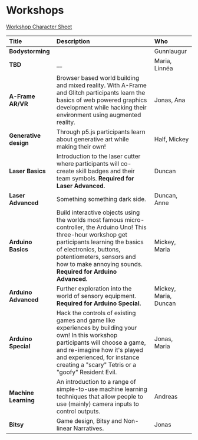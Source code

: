 # Workshops

[Workshop Character Sheet](https://docs.google.com/forms/d/1SJQWNU1-hzM1o08fNfth0S9gjy_8aX6iwsZaZQ6B4VI/edit)

| Title | Description | Who |
| :--- | :--- | :--- |
| **Bodystorming** |  | Gunnlaugur |
| **TBD** | \_\_ | Maria, Linnéa |
| **A-Frame AR/VR** | Browser based world building and mixed reality. With A-Frame and Glitch participants learn the basics of web powered graphics development while hacking their environment using augmented reality.  | Jonas, Ana |
| **Generative design** | Through p5.js participants learn about generative art while making their own!  | Half, Mickey |
| **Laser Basics** | Introduction to the laser cutter where participants will co-create skill badges and their team symbols. **Required for Laser Advanced.** | Duncan |
| **Laser Advanced** | Something something dark side.  | Duncan, Anne |
| **Arduino Basics** | Build interactive objects using the worlds most famous micro-controller, the Arduino Uno! This three-hour workshop get participants learning the basics of electronics, buttons, potentiometers, sensors and how to make annoying sounds. **Required for Arduino Advanced.** | Mickey, Maria |
| **Arduino Advanced** | Further exploration into the world of sensory equipment. **Required for Arduino Special.**   | Mickey, Maria, Duncan |
| **Arduino Special** | Hack the controls of existing games and game like experiences by building your own! In this workshop participants will choose a game, and re-imagine how it's played  and experienced, for instance creating a "scary" Tetris or a "goofy" Resident Evil. | Jonas, Maria |
| **Machine Learning** | An introduction to a range of simple-to-use machine learning techniques that allow people to use \(mainly\) camera inputs to control outputs. | Andreas |
| **Bitsy** | Game design, Bitsy and Non-linear Narratives. | Jonas |

### 





